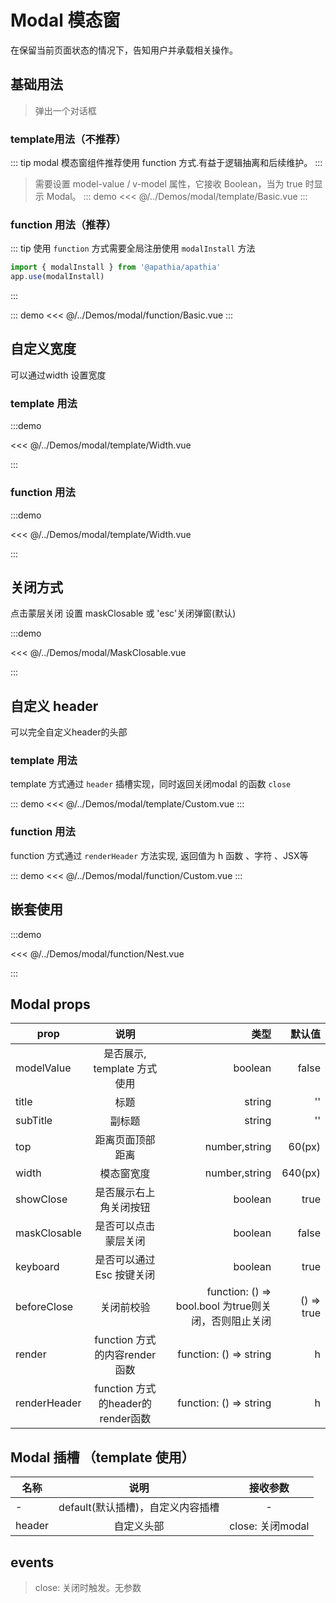 # Modal 模态窗

在保留当前页面状态的情况下，告知用户并承载相关操作。

## 基础用法
> 弹出一个对话框
### template用法（不推荐）

::: tip
modal 模态窗组件推荐使用 function 方式.有益于逻辑抽离和后续维护。
:::

>需要设置 model-value / v-model 属性，它接收 Boolean，当为 true 时显示 Modal。
::: demo
<<< @/../Demos/modal/template/Basic.vue
:::

### function 用法（推荐）
::: tip
使用 `function` 方式需要全局注册使用 `modalInstall` 方法
```js
import { modalInstall } from '@apathia/apathia'
app.use(modalInstall)
```
:::

::: demo
<<< @/../Demos/modal/function/Basic.vue
:::

## 自定义宽度

可以通过width 设置宽度

### template 用法
:::demo

<<< @/../Demos/modal/template/Width.vue

:::

### function 用法
:::demo

<<< @/../Demos/modal/template/Width.vue

:::

## 关闭方式

点击蒙层关闭 设置 maskClosable 或 'esc'关闭弹窗(默认)

:::demo

<<< @/../Demos/modal/MaskClosable.vue

:::

## 自定义 header
可以完全自定义header的头部
### template 用法

template 方式通过 `header` 插槽实现，同时返回关闭modal 的函数 `close`

::: demo
<<< @/../Demos/modal/template/Custom.vue
:::

### function 用法

function 方式通过 `renderHeader` 方法实现, 返回值为 h 函数 、字符 、JSX等

::: demo
<<< @/../Demos/modal/function/Custom.vue
:::
## 嵌套使用

:::demo

<<< @/../Demos/modal/function/Nest.vue

:::

## Modal props

| prop      |     说明     |           类型 | 默认值 |
| --------- | :----------: | -------------: | -----: |
| modelValue        | 是否展示, template 方式使用 |  boolean | false |
| title        | 标题 |  string | '' |
| subTitle        | 副标题 |  string | '' |
| top        | 距离页面顶部距离 |  number,string | 60(px) |
| width        | 模态窗宽度 |  number,string | 640(px) |
| showClose        | 是否展示右上角关闭按钮 |  boolean | true |
| maskClosable        | 是否可以点击蒙层关闭 |  boolean | false |
| keyboard        | 是否可以通过 Esc 按键关闭 |  boolean | true |
| beforeClose        | 关闭前校验 |  function: () => bool.bool 为true则关闭，否则阻止关闭 | () => true |
| render        | function 方式的内容render函数 |  function: () => string | h | JSX | - |
| renderHeader  | function 方式的header的render函数 |  function: () => string | h | JSX | - |

## Modal 插槽 （template 使用）

| 名称      |       说明       | 接收参数
| ---------| :--------------: |  :--------------:|
| -  |    default(默认插槽)，自定义内容插槽    | - |
| header |    自定义头部    | close: 关闭modal |
## events

> close: 关闭时触发。无参数
